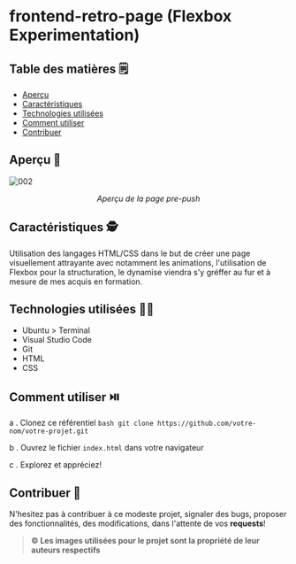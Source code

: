 # frontend-retro-page (Flexbox Experimentation)

## Table des matières 🗒️

- [Aperçu](#aperçu)
- [Caractéristiques](#caractéristiques)
- [Technologies utilisées](#technologies-utilisées)
- [Comment utiliser](#comment-utiliser)
- [Contribuer](#contribuer)

## Aperçu 👀

![002](https://github.com/kferrerux/frontend-retro-page/assets/77007630/bdd8dd62-19e2-4e60-8c84-cbc81f416df5)
*<p align=center>Aperçu de la page pre-push</p>*

## Caractéristiques 🕵️

Utilisation des langages HTML/CSS dans le but de créer une page visuellement attrayante avec notamment les animations, l'utilisation de Flexbox pour la structuration, le dynamise viendra
s'y gréffer au fur et à mesure de mes acquis en formation.

## Technologies utilisées 👨‍💻

- Ubuntu > Terminal 
- Visual Studio Code
- Git
- HTML
- CSS


## Comment utiliser ⏯️

a . Clonez ce référentiel
    ```bash
    git clone https://github.com/votre-nom/votre-projet.git
    ```

b . Ouvrez le fichier `index.html` dans votre navigateur

c . Explorez et appréciez!

## Contribuer 🤝

N'hesitez pas à contribuer à ce modeste projet, signaler des bugs, proposer des fonctionnalités, des modifications, dans l'attente de vos **requests**!

> **© Les images utilisées pour le projet sont la propriété de leur auteurs respectifs**
